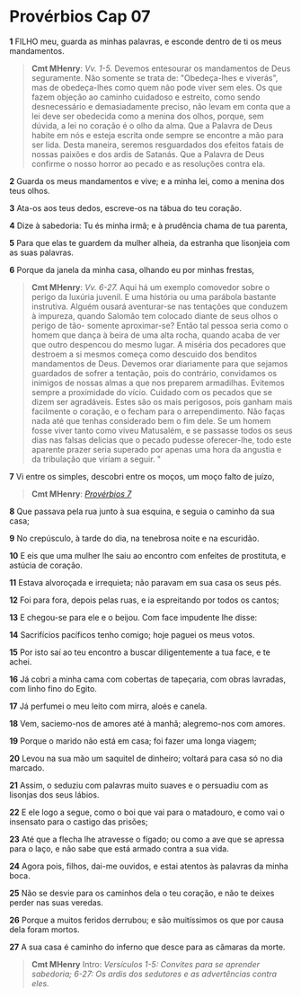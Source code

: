# Provérbios Cap 07

**1** 	FILHO meu, guarda as minhas palavras, e esconde dentro de ti os meus mandamentos.

> **Cmt MHenry**: *Vv. 1-5.* Devemos entesourar os mandamentos de Deus seguramente. Não somente se trata de: "Obedeça-lhes e viverás", mas de obedeça-lhes como quem não pode viver sem eles. Os que fazem objeção ao caminho cuidadoso e estreito, como sendo desnecessário e demasiadamente preciso, não levam em conta que a lei deve ser obedecida como a menina dos olhos, porque, sem dúvida, a lei no coração é o olho da alma. Que a Palavra de Deus habite em nós e esteja escrita onde sempre se encontre a mão para ser lida. Desta maneira, seremos resguardados dos efeitos fatais de nossas paixões e dos ardis de Satanás. Que a Palavra de Deus confirme o nosso horror ao pecado e as resoluções contra ela.

**2** 	Guarda os meus mandamentos e vive; e a minha lei, como a menina dos teus olhos.

**3** 	Ata-os aos teus dedos, escreve-os na tábua do teu coração.

**4** 	Dize à sabedoria: Tu és minha irmã; e à prudência chama de tua parenta,

**5** 	Para que elas te guardem da mulher alheia, da estranha que lisonjeia com as suas palavras.

**6** 	Porque da janela da minha casa, olhando eu por minhas frestas,

> **Cmt MHenry**: *Vv. 6-27.* Aqui há um exemplo comovedor sobre o perigo da luxúria juvenil. E uma história ou uma parábola bastante instrutiva. Alguém ousará aventurar-se nas tentações que conduzem à impureza, quando Salomão tem colocado diante de seus olhos o perigo de tão- somente aproximar-se? Então tal pessoa seria como o homem que dança à beira de uma alta rocha, quando acaba de ver que outro despencou do mesmo lugar. A miséria dos pecadores que destroem a si mesmos começa como descuido dos benditos mandamentos de Deus. Devemos orar diariamente para que sejamos guardados de sofrer a tentação, pois do contrário, convidamos os inimigos de nossas almas a que nos preparem armadilhas. Evitemos sempre a proximidade do vício. Cuidado com os pecados que se dizem ser agradáveis. Estes são os mais perigosos, pois ganham mais facilmente o coração, e o fecham para o arrependimento. Não faças nada até que tenhas considerado bem o fim dele. Se um homem fosse viver tanto como viveu Matusalém, e se passasse todos os seus dias nas falsas delicias que o pecado pudesse oferecer-lhe, todo este aparente prazer seria superado por apenas uma hora da angustia e da tribulação que viríam a seguir. "

**7** 	Vi entre os simples, descobri entre os moços, um moço falto de juízo,

> **Cmt MHenry**: *[Provérbios 7](../20A-Pv/07.md#0)*

**8** 	Que passava pela rua junto à sua esquina, e seguia o caminho da sua casa;

**9** 	No crepúsculo, à tarde do dia, na tenebrosa noite e na escuridão.

**10** 	E eis que uma mulher lhe saiu ao encontro com enfeites de prostituta, e astúcia de coração.

**11** 	Estava alvoroçada e irrequieta; não paravam em sua casa os seus pés.

**12** 	Foi para fora, depois pelas ruas, e ia espreitando por todos os cantos;

**13** 	E chegou-se para ele e o beijou. Com face impudente lhe disse:

**14** 	Sacrifícios pacíficos tenho comigo; hoje paguei os meus votos.

**15** 	Por isto saí ao teu encontro a buscar diligentemente a tua face, e te achei.

**16** 	Já cobri a minha cama com cobertas de tapeçaria, com obras lavradas, com linho fino do Egito.

**17** 	Já perfumei o meu leito com mirra, aloés e canela.

**18** 	Vem, saciemo-nos de amores até à manhã; alegremo-nos com amores.

**19** 	Porque o marido não está em casa; foi fazer uma longa viagem;

**20** 	Levou na sua mão um saquitel de dinheiro; voltará para casa só no dia marcado.

**21** 	Assim, o seduziu com palavras muito suaves e o persuadiu com as lisonjas dos seus lábios.

**22** 	E ele logo a segue, como o boi que vai para o matadouro, e como vai o insensato para o castigo das prisões;

**23** 	Até que a flecha lhe atravesse o fígado; ou como a ave que se apressa para o laço, e não sabe que está armado contra a sua vida.

**24** 	Agora pois, filhos, dai-me ouvidos, e estai atentos às palavras da minha boca.

**25** 	Não se desvie para os caminhos dela o teu coração, e não te deixes perder nas suas veredas.

**26** 	Porque a muitos feridos derrubou; e são muitíssimos os que por causa dela foram mortos.

**27** 	A sua casa é caminho do inferno que desce para as câmaras da morte.


> **Cmt MHenry** Intro: *Versículos 1-5: Convites para se aprender sabedoria; 6-27: Os ardis dos sedutores e as advertências contra eles.*